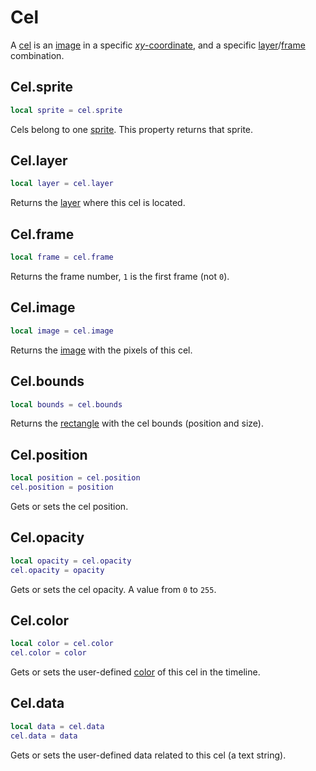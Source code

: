# Cel

A [cel](https://www.aseprite.org/docs/cel/) is an [image](#celimage) in a specific
[*xy*-coordinate](#celposition), and a specific
[layer](#cellayer)/[frame](#celframe) combination.

## Cel.sprite

```lua
local sprite = cel.sprite
```

Cels belong to one [sprite](sprite.md). This property returns that sprite.

## Cel.layer

```lua
local layer = cel.layer
```

Returns the [layer](layer.md) where this cel is located.

## Cel.frame

```lua
local frame = cel.frame
```

Returns the frame number, `1` is the first frame (not `0`).

## Cel.image

```lua
local image = cel.image
```

Returns the [image](image.md) with the pixels of this cel.

## Cel.bounds

```lua
local bounds = cel.bounds
```

Returns the [rectangle](rectangle.md) with the cel bounds (position
and size).

## Cel.position

```lua
local position = cel.position
cel.position = position
```

Gets or sets the cel position.

## Cel.opacity

```lua
local opacity = cel.opacity
cel.opacity = opacity
```

Gets or sets the cel opacity. A value from `0` to `255`.

## Cel.color

```lua
local color = cel.color
cel.color = color
```

Gets or sets the user-defined [color](color.md) of this cel in the timeline.

## Cel.data

```lua
local data = cel.data
cel.data = data
```

Gets or sets the user-defined data related to this cel (a text string).
